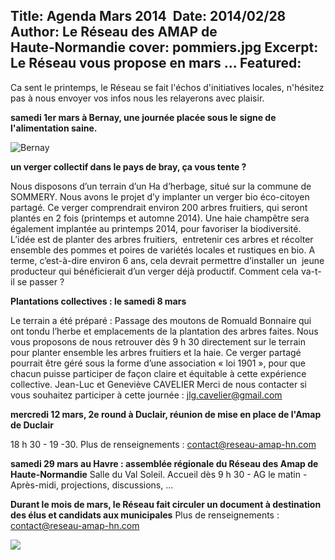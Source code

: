 Title: Agenda Mars 2014  
Date: 2014/02/28
Author: Le Réseau des AMAP de Haute&#x2011;Normandie
cover: pommiers.jpg
Excerpt: Le Réseau vous propose en mars ...
Featured:
----
Ca sent le printemps, le Réseau se fait l'échos d'initiatives locales, n'hésitez pas à nous envoyer vos infos nous les relayerons avec plaisir.

**samedi 1er mars à Bernay, une journée placée sous le signe de l'alimentation saine.**

![Bernay]({{media_url}}bernay1ermars.jpg)


**un verger collectif dans le pays de bray, ça vous tente ?**
 
Nous disposons d’un terrain d’un Ha d’herbage, situé sur la commune de SOMMERY. 
Nous avons le projet d’y implanter un verger bio éco-citoyen partagé. Ce verger comprendrait environ 200 arbres fruitiers, qui seront plantés en 2 fois (printemps et automne 2014). Une haie champêtre sera également implantée au printemps 2014, pour favoriser la biodiversité.
L’idée est de planter des arbres fruitiers,  entretenir ces arbres et récolter ensemble des pommes et poires de variétés locales et rustiques en bio.  A terme, c’est-à-dire environ 6 ans, cela devrait permettre d’installer un  jeune producteur qui bénéficierait d’un verger déjà productif.
Comment cela va-t-il se passer ?

**Plantations collectives : le samedi 8 mars**

Le terrain a été préparé : Passage des moutons de Romuald Bonnaire qui ont tondu l’herbe et emplacements de la plantation des arbres faites.
Nous vous proposons de nous retrouver dès 9 h 30 directement sur le terrain pour planter ensemble les arbres fruitiers et la haie.
Ce verger partagé pourrait être géré sous la forme d’une association « loi 1901 », pour que chacun puisse participer de façon claire et équitable à cette expérience collective. Jean-Luc et  Geneviève CAVELIER
Merci de nous contacter si vous souhaitez participer à cette journée : jlg.cavelier@gmail.com

**mercredi 12 mars, 2e round à Duclair, réunion de mise en place de l'Amap de Duclair** 

18 h 30 - 19 -30. Plus de renseignements : contact@reseau-amap-hn.com

**samedi 29 mars au Havre : assemblée régionale du Réseau des Amap de Haute-Normandie** 
Salle du Val Soleil. Accueil dès 9 h 30 - AG le matin - Après-midi, projections, discussions, ...

**Durant le mois de mars, le Réseau fait circuler un document à destination des élus et candidats aux municipales**
Plus de renseignements : contact@reseau-amap-hn.com

[![]({{media_url}}doc-pour-élus.gif)]({{media_url}}doc-pour-élus.gif)
